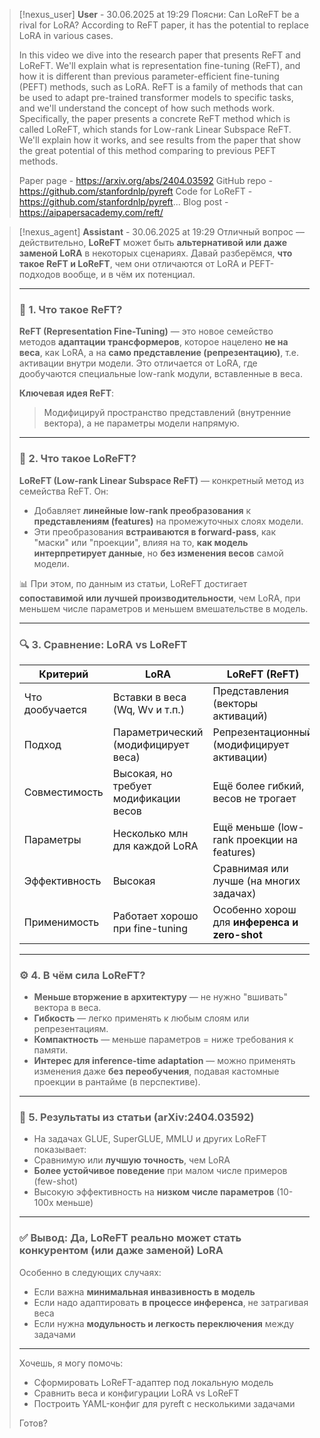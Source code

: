 >[!nexus_user] **User** - 30.06.2025 at 19:29
> Поясни: Can LoReFT be a rival for LoRA? According to ReFT paper, it has the potential to replace LoRA in various cases. 
> 
> In this video we dive into the research paper that presents ReFT and LoReFT. We'll explain what is representation fine-tuning (ReFT), and how it is different than previous parameter-efficient fine-tuning (PEFT) methods, such as LoRA.
> ReFT is a family of methods that can be used to adapt pre-trained transformer models to specific tasks, and we'll understand the concept of how such methods work. Specifically, the paper presents a concrete ReFT method which is called LoReFT, which stands for Low-rank Linear Subspace ReFT. We'll explain how it works, and see results from the paper that show the great potential of this method comparing to previous PEFT methods.
> 
> Paper page - https://arxiv.org/abs/2404.03592
> GitHub repo -https://github.com/stanfordnlp/pyreft
> Code for LoReFT - https://github.com/stanfordnlp/pyreft...
> Blog post - https://aipapersacademy.com/reft/
<!-- UID: e803ebe0-c83f-45e6-8f74-c899a7d9a3cc -->




>[!nexus_agent] **Assistant** - 30.06.2025 at 19:29
> Отличный вопрос — действительно, **LoReFT** может быть **альтернативой или даже заменой LoRA** в некоторых сценариях. Давай разберёмся, **что такое ReFT и LoReFT**, чем они отличаются от LoRA и PEFT-подходов вообще, и в чём их потенциал.
> 
> ---
> 
> ### 📌 1. Что такое **ReFT**?
> 
> **ReFT (Representation Fine-Tuning)** — это новое семейство методов **адаптации трансформеров**, которое нацелено **не на веса**, как LoRA, а на **само представление (репрезентацию)**, т.е. активации внутри модели. Это отличается от LoRA, где дообучаются специальные low-rank модули, вставленные в веса.
> 
> **Ключевая идея ReFT**: 
> > Модифицируй пространство представлений (внутренние вектора), а не параметры модели напрямую.
> 
> ---
> 
> ### 🧩 2. Что такое **LoReFT**?
> 
> **LoReFT (Low-rank Linear Subspace ReFT)** — конкретный метод из семейства ReFT. Он:
> - Добавляет **линейные low-rank преобразования** к **представлениям (features)** на промежуточных слоях модели.
> - Эти преобразования **встраиваются в forward-pass**, как "маски" или "проекции", влияя на то, **как модель интерпретирует данные**, но **без изменения весов** самой модели.
> 
> 📊 При этом, по данным из статьи, LoReFT достигает **сопоставимой или лучшей производительности**, чем LoRA, при меньшем числе параметров и меньшем вмешательстве в модель.
> 
> ---
> 
> ### 🔍 3. Сравнение: **LoRA vs LoReFT**
> 
> | Критерий | **LoRA** | **LoReFT (ReFT)** |
> |-----------------------------|-----------------------------------------------|--------------------------------------------------|
> | Что дообучается | Вставки в веса (Wq, Wv и т.п.) | Представления (векторы активаций) |
> | Подход | Параметрический (модифицирует веса) | Репрезентационный (модифицирует активации) |
> | Совместимость | Высокая, но требует модификации весов | Ещё более гибкий, весов не трогает |
> | Параметры | Несколько млн для каждой LoRA | Ещё меньше (low-rank проекции на features) |
> | Эффективность | Высокая | Сравнимая или лучше (на многих задачах) |
> | Применимость | Работает хорошо при fine-tuning | Особенно хорош для **инференса и zero-shot** |
> 
> ---
> 
> ### ⚙️ 4. В чём сила LoReFT?
> 
> - **Меньше вторжение в архитектуру** — не нужно "вшивать" вектора в веса.
> - **Гибкость** — легко применять к любым слоям или репрезентациям.
> - **Компактность** — меньше параметров = ниже требования к памяти.
> - **Интерес для inference-time adaptation** — можно применять изменения даже **без переобучения**, подавая кастомные проекции в рантайме (в перспективе).
> 
> ---
> 
> ### 🧪 5. Результаты из статьи (arXiv:2404.03592)
> 
> - На задачах GLUE, SuperGLUE, MMLU и других LoReFT показывает:
>  - Сравнимую или **лучшую точность**, чем LoRA
>  - **Более устойчивое поведение** при малом числе примеров (few-shot)
>  - Высокую эффективность на **низком числе параметров** (10-100x меньше)
> 
> ---
> 
> ### ✅ Вывод: **Да, LoReFT реально может стать конкурентом (или даже заменой) LoRA**
> 
> Особенно в следующих случаях:
> - Если важна **минимальная инвазивность в модель**
> - Если надо адаптировать **в процессе инференса**, не затрагивая веса
> - Если нужна **модульность и легкость переключения** между задачами
> 
> ---
> 
> Хочешь, я могу помочь:
> - Сформировать LoReFT-адаптер под локальную модель
> - Сравнить веса и конфигурации LoRA vs LoReFT
> - Построить YAML-конфиг для pyreft с несколькими задачами
> 
> Готов?
<!-- UID: 291c8d56-6e9b-4b0d-b07b-6aac5cb33c25 -->